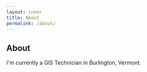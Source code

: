 ```yaml
---
layout: inner
title: About
permalink: /about/
---
```

## About
I'm currently a GIS Technician in Burlington, Vermont.
